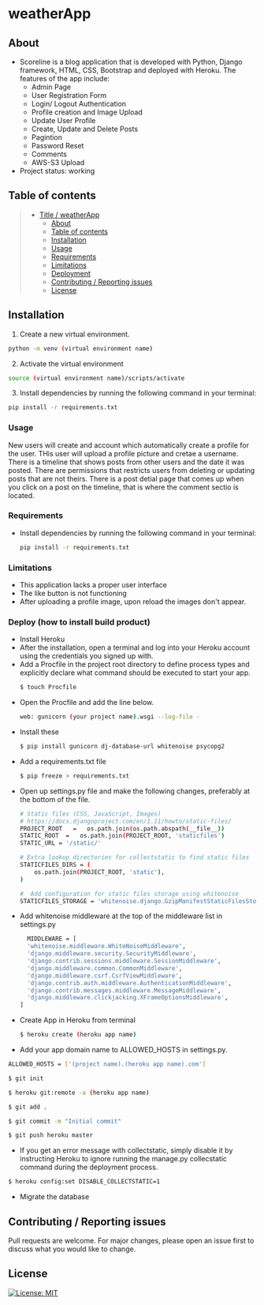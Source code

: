 # weatherApp

## About

* Scoreline is a blog application that is developed with Python, Django framework, HTML, CSS, Bootstrap and deployed with Heroku. The features of the app include:
  - Admin Page
  - User Registration Form
  - Login/ Logout Authentication
  - Profile creation and Image Upload
  - Update User Profile
  - Create, Update and Delete Posts
  - Pagintion
  - Password Reset
  - Comments
  - AWS-S3 Upload
* Project status: working


## Table of contents

> * [Title / weatherApp](#title--repository-name)
>   * [About](#about--synopsis)
>   * [Table of contents](#table-of-contents)
>   * [Installation](#installation)
>   * [Usage](#usage)
>   * [Requirements](#requirements)
>   * [Limitations](#limitations)
>   * [Deployment](#deploy-how-to-install-build-product)
>   * [Contributing / Reporting issues](#contributing--reporting-issues)
>   * [License](#license)


## Installation

1. Create a new virtual environment.

  ```bash
  python -m venv (virtual environment name)
  ```
  
2. Activate the virtual environment

  ```bash
  source (virtual environment name)/scripts/activate
  ```
  
3. Install dependencies by running the following command in your terminal:

  ```bash
  pip install -r requirements.txt
  ```


### Usage
New users will create and account which automatically create a profile for the user. THis user will upload a profile picture and cretae a username. There is a timeline that shows posts from other users and the date it was posted. There are permissions that restricts users from deleting or updating posts that are not theirs. There is a post detial page that comes up when you click on a post on the timeline, that is where the comment sectio is located. 


### Requirements

* Install dependencies by running the following command in your terminal:

  ```bash
  pip install -r requirements.txt
  ```

### Limitations

* This application lacks a proper user interface
* The like button is not functioning
* After uploading a profile image, upon reload the images don't appear. 


### Deploy (how to install build product)

* Install Heroku
* After the installation, open a terminal and log into your Heroku account using the credentials you signed up with.
* Add a Procfile in the project root directory to define process types and explicitly declare what command should be executed to start your app.
  ```bash
  $ touch Procfile
  ```
* Open the Procfile and add the line below.
  ```bash
  web: gunicorn (your project name).wsgi --log-file -
  ```
* Install these
  ```bash
  $ pip install gunicorn dj-database-url whitenoise psycopg2
  ```
* Add a requirements.txt file
  ```bash
  $ pip freeze > requirements.txt
  ```
* Open up settings.py file and make the following changes, preferably at the bottom of the file.
  ```bash
  # Static files (CSS, JavaScript, Images)
  # https://docs.djangoproject.com/en/1.11/howto/static-files/
  PROJECT_ROOT   =   os.path.join(os.path.abspath(__file__))
  STATIC_ROOT  =   os.path.join(PROJECT_ROOT, 'staticfiles')
  STATIC_URL = '/static/'

  # Extra lookup directories for collectstatic to find static files
  STATICFILES_DIRS = (
      os.path.join(PROJECT_ROOT, 'static'),
  )

  #  Add configuration for static files storage using whitenoise
  STATICFILES_STORAGE = 'whitenoise.django.GzipManifestStaticFilesStorage'
  ```
* Add whitenoise middleware at the top of the middleware list in settings.py
  ```bash
    MIDDLEWARE = [
    'whitenoise.middleware.WhiteNoiseMiddleware',
    'django.middleware.security.SecurityMiddleware',
    'django.contrib.sessions.middleware.SessionMiddleware',
    'django.middleware.common.CommonMiddleware',
    'django.middleware.csrf.CsrfViewMiddleware',
    'django.contrib.auth.middleware.AuthenticationMiddleware',
    'django.contrib.messages.middleware.MessageMiddleware',
    'django.middleware.clickjacking.XFrameOptionsMiddleware',
  ]
  ```
* Create App in Heroku from terminal
  ```bash
  $ heroku create (heroku app name)
  ```
* Add your app domain name to ALLOWED_HOSTS in settings.py.
 ```bash
 ALLOWED_HOSTS = ['(project name).(heroku app name).com']
 ```
 ```bash
 $ git init
 ```
 ```bash
 $ heroku git:remote -a (heroku app name)
 ```
 ```bash
 $ git add .
 
 $ git commit -m "Initial commit"
 ```
 ```bash
 $ git push heroku master
 ```
* If you get an error message with collectstatic, simply disable it by instructing Heroku to ignore running the manage.py collecstatic command during the deployment process.
```bash
$ heroku config:set DISABLE_COLLECTSTATIC=1
```
* Migrate the database

## Contributing / Reporting issues

Pull requests are welcome. For major changes, please open an issue first to discuss what you would like to change.

## License

[![License: MIT](https://img.shields.io/badge/License-MIT-yellow.svg)](https://opensource.org/licenses/MIT)
